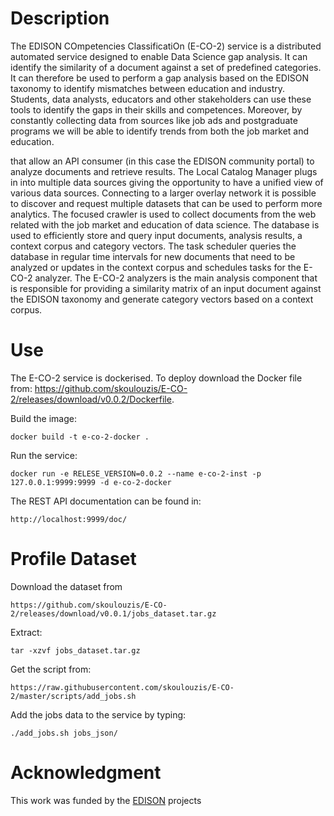 # Description
The EDISON COmpetencies ClassificatiOn (E-CO-2) service is a distributed automated service designed to enable Data Science gap analysis. It can identify the similarity of a document against a set of predefined categories. It can therefore be used to perform a gap analysis based on the EDISON taxonomy to identify mismatches between education and industry.  Students, data analysts, educators and other stakeholders can use these tools to identify the gaps in their skills and competences. Moreover, by constantly collecting data from sources like job ads and postgraduate programs we will be able to identify trends from both the job market and education. 

that allow an API consumer (in this case the EDISON community portal) to analyze documents and retrieve results. The Local Catalog Manager plugs in into multiple data sources giving the opportunity to have a unified view of various data sources. Connecting to a larger overlay network it is possible to discover and request multiple datasets that can be used to perform more analytics. The focused crawler is used to collect documents from the web related with the job market and education of data science. The database is used to efficiently store and query input documents, analysis results, a context corpus and category vectors. The task scheduler queries the database in regular time intervals for new documents that need to be analyzed or updates in the context corpus and schedules tasks for the E-CO-2 analyzer. The E-CO-2 analyzers is the main analysis component that is responsible for providing a similarity matrix of an input document against the EDISON taxonomy and generate category vectors based on a context corpus.

# Use
The E-CO-2 service is dockerised. To deploy download the Docker file from: https://github.com/skoulouzis/E-CO-2/releases/download/v0.0.2/Dockerfile.

Build the image:
```
docker build -t e-co-2-docker .
```
Run the service:
```
docker run -e RELESE_VERSION=0.0.2 --name e-co-2-inst -p 127.0.0.1:9999:9999 -d e-co-2-docker
```

The REST API documentation can be found in:
```
http://localhost:9999/doc/
```
# Profile Dataset 
Download the dataset from 
```
https://github.com/skoulouzis/E-CO-2/releases/download/v0.0.1/jobs_dataset.tar.gz
```
Extract:
```
tar -xzvf jobs_dataset.tar.gz 
```

Get the script from:
```
https://raw.githubusercontent.com/skoulouzis/E-CO-2/master/scripts/add_jobs.sh
```

Add the jobs data to the service by typing:
```
./add_jobs.sh jobs_json/
```

# Acknowledgment
This work was funded by the [EDISON](http://edison-project.eu) projects  

  

